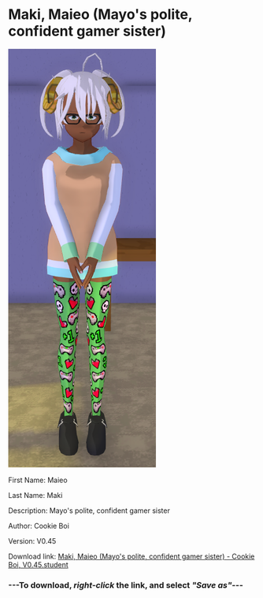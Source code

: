# Maki, Maieo (Mayo's polite, confident gamer sister)

<img src = "https://raw.githubusercontent.com/Arbiter1223/Daigaku-Gurashi-Custom-Students/master/Students/Files/Maki%2C%20Maieo%20(Mayo's%20polite%2C%20confident%20gamer%20sister).png">

First Name: Maieo

Last Name: Maki

Description: Mayo's polite, confident gamer sister

Author: Cookie Boi

Version: V0.45

Download link: <a href="https://raw.githubusercontent.com/Arbiter1223/Daigaku-Gurashi-Custom-Students/master/Students/Files/Maki%2C%20Maieo%20(Mayo's%20polite%2C%20confident%20gamer%20sister)%20-%20Cookie%20Boi%2C%20V0.45.student">Maki, Maieo (Mayo's polite, confident gamer sister) - Cookie Boi, V0.45.student</a>

### ---**To download, _right-click_ the link, and select _"Save as"_**---
